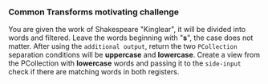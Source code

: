 <!--
Licensed under the Apache License, Version 2.0 (the "License");
you may not use this file except in compliance with the License.
You may obtain a copy of the License at
http://www.apache.org/licenses/LICENSE-2.0
Unless required by applicable law or agreed to in writing, software
distributed under the License is distributed on an "AS IS" BASIS,
WITHOUT WARRANTIES OR CONDITIONS OF ANY KIND, either express or implied.
See the License for the specific language governing permissions and
limitations under the License.
-->
### Common Transforms motivating challenge

You are given the work of Shakespeare "Kinglear", it will be divided into words and filtered.  Leave the words beginning with "**s**", the case does not matter. After using the `additional output`, return the two `PCollection` separation conditions will be **uppercase** and **lowercase**. Create a view from the PCollection with **lowercase** words and passing it to the `side-input` check if there are matching words in both registers.